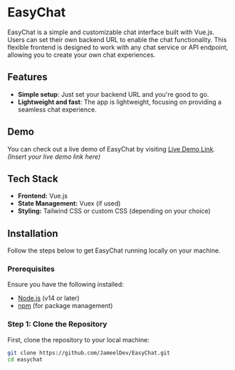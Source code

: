 # EasyChat

EasyChat is a simple and customizable chat interface built with Vue.js. Users can set their own backend URL to enable the chat functionality. This flexible frontend is designed to work with any chat service or API endpoint, allowing you to create your own chat experiences.

## Features

- **Simple setup**: Just set your backend URL and you're good to go.
- **Lightweight and fast**: The app is lightweight, focusing on providing a seamless chat experience.

## Demo

You can check out a live demo of EasyChat by visiting [Live Demo Link](#). *(Insert your live demo link here)*

## Tech Stack

- **Frontend:** Vue.js
- **State Management:** Vuex (if used)
- **Styling:** Tailwind CSS or custom CSS (depending on your choice)

## Installation

Follow the steps below to get EasyChat running locally on your machine.

### Prerequisites

Ensure you have the following installed:

- [Node.js](https://nodejs.org/) (v14 or later)
- [npm](https://www.npmjs.com/) (for package management)

### Step 1: Clone the Repository

First, clone the repository to your local machine:

```bash
git clone https://github.com/JameelDev/EasyChat.git
cd easychat
